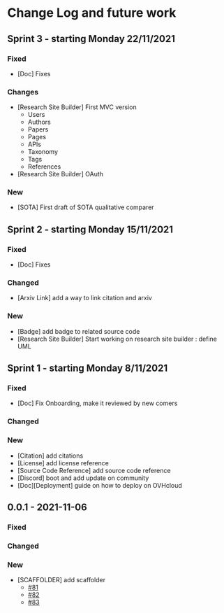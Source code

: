 # Change Log and future work



## Sprint 3 - starting Monday 22/11/2021

### Fixed

* \[Doc] Fixes

### Changes

* \[Research Site Builder] First MVC version&#x20;
  * Users
  * Authors
  * Papers
  * Pages
  * APIs
  * Taxonomy
  * Tags
  * References
* \[Research Site Builder] OAuth

### New

* \[SOTA] First draft of SOTA qualitative comparer

## Sprint 2 - starting Monday 15/11/2021

### Fixed

* \[Doc] Fixes

### Changed

* \[Arxiv Link] add a way to link citation and arxiv&#x20;

### New

* \[Badge] add badge to related source code
* \[Research Site Builder] Start working on research site builder : define UML

## Sprint 1 - starting Monday 8/11/2021

### Fixed

* \[Doc] Fix Onboarding, make it reviewed by new comers

### Changed

### New

* \[Citation] add citations
* \[License] add license reference
* \[Source Code Reference] add source code reference
* \[Discord] boot and add update on community
* \[Doc]\[Deployment] guide on how to deploy on OVHcloud

## 0.0.1 - 2021-11-06

### Fixed

### Changed

### New

* \[SCAFFOLDER] add scaffolder&#x20;
  * [#81](https://github.com/theunifai/unifai-apis-core/pull/81)
  * [#82](https://github.com/theunifai/unifai-apis-core/pull/82)
  * [#83](https://github.com/theunifai/unifai-apis-core/pull/83)
